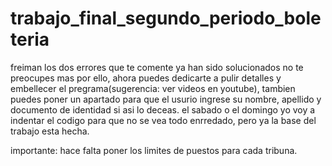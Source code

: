 # trabajo_final_segundo_periodo_boleteria
freiman los dos errores que te comente ya han sido solucionados no te preocupes mas por ello, ahora puedes dedicarte a pulir detalles y embellecer el pregrama(sugerencia: ver videos en youtube), tambien puedes poner un apartado para que el usurio ingrese su nombre, apellido y documento de identidad si asi lo deceas. el sabado o el domingo yo voy a indentar el codigo para que no se vea todo enrredado, pero ya la base del trabajo esta hecha.

importante: hace falta poner los limites de puestos para cada tribuna.

